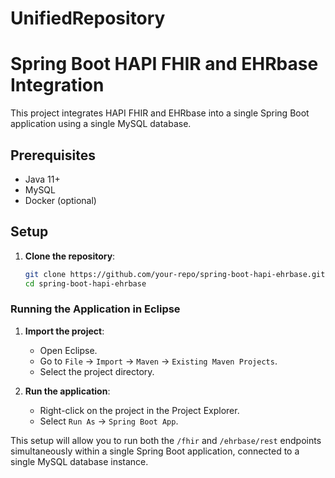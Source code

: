 # UnifiedRepository
# Spring Boot HAPI FHIR and EHRbase Integration

This project integrates HAPI FHIR and EHRbase into a single Spring Boot application using a single MySQL database.

## Prerequisites

- Java 11+
- MySQL
- Docker (optional)

## Setup

1. **Clone the repository**:
   ```sh
   git clone https://github.com/your-repo/spring-boot-hapi-ehrbase.git
   cd spring-boot-hapi-ehrbase

### Running the Application in Eclipse
1. **Import the project**:
   - Open Eclipse.
   - Go to `File` -> `Import` -> `Maven` -> `Existing Maven Projects`.
   - Select the project directory.

2. **Run the application**:
   - Right-click on the project in the Project Explorer.
   - Select `Run As` -> `Spring Boot App`.

This setup will allow you to run both the `/fhir` and `/ehrbase/rest` endpoints simultaneously within a single Spring Boot application, connected to a single MySQL database instance.
